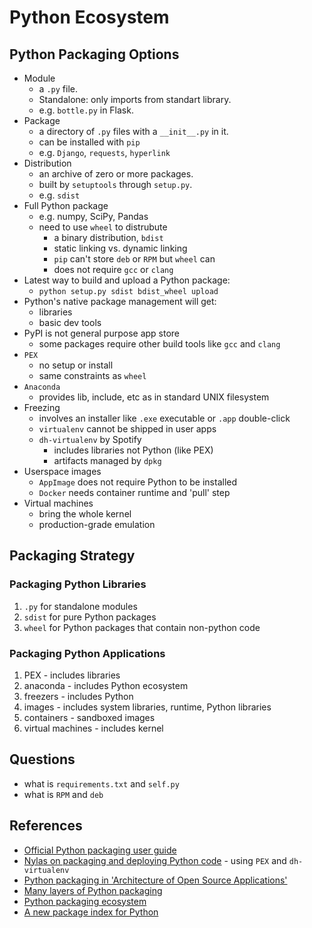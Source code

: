 # Python Ecosystem
## Python Packaging Options
- Module
    - a `.py` file.
    - Standalone: only imports from standart library.
    - e.g. `bottle.py` in Flask.
- Package
    - a directory of `.py` files with a `__init__.py` in it.
    - can be installed with `pip`
    - e.g. `Django`, `requests`, `hyperlink`
- Distribution 
    - an archive of zero or more packages.
    - built by `setuptools` through `setup.py`.
    - e.g. `sdist`
- Full Python package
    - e.g. numpy, SciPy, Pandas
    - need to use `wheel` to distrubute
        - a binary distribution, `bdist`
        - static linking vs. dynamic linking
        - `pip` can't store `deb` or `RPM` but `wheel` can
        - does not require `gcc` or `clang`
- Latest  way to build and upload a Python package:
    - `python setup.py sdist bdist_wheel upload`
- Python's native package management will get:
    - libraries
    - basic dev tools
- PyPI is not general purpose app store
    - some packages require other build tools like `gcc` and `clang`
- `PEX` 
    - no setup or install
    - same constraints as `wheel`
- `Anaconda`
    - provides lib, include, etc as in standard UNIX filesystem
- Freezing
    - involves an installer like `.exe` executable or `.app` double-click
    - `virtualenv` cannot be shipped in user apps
    - `dh-virtualenv` by Spotify 
        - includes libraries not Python (like PEX)
        - artifacts managed by `dpkg`
- Userspace images
    - `AppImage` does not require Python to be installed
    - `Docker` needs container runtime and 'pull' step
- Virtual machines
    - bring the whole kernel
    - production-grade emulation

## Packaging Strategy
### Packaging Python Libraries
1. `.py` for standalone modules
2. `sdist` for pure Python packages
3. `wheel` for Python packages that contain non-python code
### Packaging Python Applications
1. PEX - includes libraries
2. anaconda - includes Python ecosystem
3. freezers - includes Python
4. images - includes system libraries, runtime, Python libraries
5. containers - sandboxed images
5. virtual machines - includes kernel

## Questions
- what is `requirements.txt` and `self.py`
- what is `RPM` and `deb`

## References
- [Official Python packaging user guide](https://packaging.python.org/#)
- [Nylas on packaging and deploying Python code](https://www.nylas.com/blog/packaging-deploying-python/) - using `PEX` and `dh-virtualenv`
- [Python packaging in 'Architecture of Open Source Applications'](http://aosabook.org/en/packaging.html)
- [Many layers of Python packaging](http://sedimental.org/the_packaging_gradient.html)
- [Python packaging ecosystem](http://www.curiousefficiency.org/posts/2016/09/python-packaging-ecosystem.html)
- [A new package index for Python](https://lwn.net/Articles/751458/)